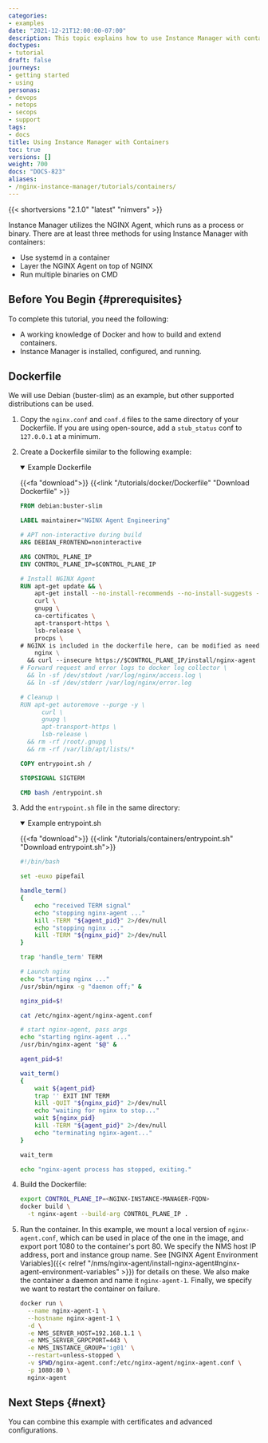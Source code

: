 ```yaml
---
categories:
- examples
date: "2021-12-21T12:00:00-07:00"
description: This topic explains how to use Instance Manager with containers.
doctypes:
- tutorial
draft: false
journeys:
- getting started
- using
personas:
- devops
- netops
- secops
- support
tags:
- docs
title: Using Instance Manager with Containers
toc: true
versions: []
weight: 700
docs: "DOCS-823"
aliases:
- /nginx-instance-manager/tutorials/containers/
---
```


{{< shortversions "2.1.0" "latest" "nimvers" >}}

Instance Manager utilizes the NGINX Agent, which runs as a process or binary. There are at least three methods for using Instance Manager with containers:

- Use systemd in a container
- Layer the NGINX Agent on top of NGINX
- Run multiple binaries on CMD

## Before You Begin {#prerequisites}

To complete this tutorial, you need the following:

- A working knowledge of Docker and how to build and extend containers.
- Instance Manager is installed, configured, and running.

## Dockerfile

We will use Debian (buster-slim) as an example, but other supported distributions can be used.

1. Copy the `nginx.conf` and `conf.d` files to the same directory of your Dockerfile. If you are using open-source, add a `stub_status` conf to `127.0.0.1` at a minimum.

2. Create a Dockerfile similar to the following example:

    <details open>
        <summary>Example Dockerfile</summary>

    {{<fa "download">}} {{<link "/tutorials/docker/Dockerfile" "Download Dockerfile" >}}

    ```Dockerfile
    FROM debian:buster-slim

    LABEL maintainer="NGINX Agent Engineering"

    # APT non-interactive during build
    ARG DEBIAN_FRONTEND=noninteractive

    ARG CONTROL_PLANE_IP
    ENV CONTROL_PLANE_IP=$CONTROL_PLANE_IP

    # Install NGINX Agent
    RUN apt-get update && \
        apt-get install --no-install-recommends --no-install-suggests -y \
        curl \
        gnupg \
        ca-certificates \
        apt-transport-https \
        lsb-release \
        procps \
    # NGINX is included in the dockerfile here, can be modified as needed, this adds the OSS image by default.
        nginx \
      && curl --insecure https://$CONTROL_PLANE_IP/install/nginx-agent | sh \
    # Forward request and error logs to docker log collector \
      && ln -sf /dev/stdout /var/log/nginx/access.log \
      && ln -sf /dev/stderr /var/log/nginx/error.log

    # Cleanup \
    RUN apt-get autoremove --purge -y \
          curl \
          gnupg \
          apt-transport-https \
          lsb-release \
      && rm -rf /root/.gnupg \
      && rm -rf /var/lib/apt/lists/*

    COPY entrypoint.sh /

    STOPSIGNAL SIGTERM

    CMD bash /entrypoint.sh
    ```

    </details>

3. Add the `entrypoint.sh` file in the same directory:

    <details open>
      <summary>Example entrypoint.sh</summary>

    {{<fa "download">}} {{<link "/tutorials/containers/entrypoint.sh" "Download entrypoint.sh">}}

    ```bash
    #!/bin/bash

    set -euxo pipefail

    handle_term()
    {
        echo "received TERM signal"
        echo "stopping nginx-agent ..."
        kill -TERM "${agent_pid}" 2>/dev/null
        echo "stopping nginx ..."
        kill -TERM "${nginx_pid}" 2>/dev/null
    }

    trap 'handle_term' TERM

    # Launch nginx
    echo "starting nginx ..."
    /usr/sbin/nginx -g "daemon off;" &

    nginx_pid=$!

    cat /etc/nginx-agent/nginx-agent.conf

    # start nginx-agent, pass args
    echo "starting nginx-agent ..."
    /usr/bin/nginx-agent "$@" &

    agent_pid=$!

    wait_term()
    {
        wait ${agent_pid}
        trap '' EXIT INT TERM
        kill -QUIT "${nginx_pid}" 2>/dev/null
        echo "waiting for nginx to stop..."
        wait ${nginx_pid}
        kill -TERM "${agent_pid}" 2>/dev/null
        echo "terminating nginx-agent..."
    }

    wait_term

    echo "nginx-agent process has stopped, exiting."
    ```

    </details>

4. Build the Dockerfile:

    ```bash
    export CONTROL_PLANE_IP=<NGINX-INSTANCE-MANAGER-FQDN>
    docker build \
      -t nginx-agent --build-arg CONTROL_PLANE_IP .
    ```

5. Run the container. In this example, we mount a local version of `nginx-agent.conf`, which can be used in place of the one in the image, and export port 1080 to the container's port 80. We specify the NMS host IP address, port and instance group name. See [NGINX Agent Environment Variables]({{< relref "/nms/nginx-agent/install-nginx-agent#nginx-agent-environment-variables" >}}) for details on these. We also make the container a daemon and name it `nginx-agent-1`. Finally, we specify we want to restart the container on failure.

    ```bash
    docker run \
      --name nginx-agent-1 \
      --hostname nginx-agent-1 \
      -d \
      -e NMS_SERVER_HOST=192.168.1.1 \
      -e NMS_SERVER_GRPCPORT=443 \
      -e NMS_INSTANCE_GROUP='ig01' \
      --restart=unless-stopped \
      -v $PWD/nginx-agent.conf:/etc/nginx-agent/nginx-agent.conf \
      -p 1080:80 \
      nginx-agent
    ```

## Next Steps {#next}

You can combine this example with certificates and advanced configurations.

<br>